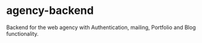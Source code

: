 # agency-backend
Backend for the web agency with Authentication, mailing, Portfolio and Blog functionality.

